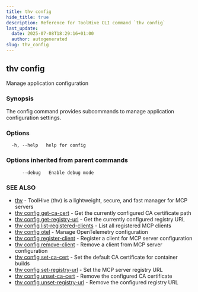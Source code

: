 ```yaml
---
title: thv config
hide_title: true
description: Reference for ToolHive CLI command `thv config`
last_update:
  date: 2025-07-08T18:29:16+01:00
  author: autogenerated
slug: thv_config
---
```


## thv config

Manage application configuration

### Synopsis

The config command provides subcommands to manage application configuration settings.

### Options

```
  -h, --help   help for config
```

### Options inherited from parent commands

```
      --debug   Enable debug mode
```

### SEE ALSO

* [thv](thv.md)	 - ToolHive (thv) is a lightweight, secure, and fast manager for MCP servers
* [thv config get-ca-cert](thv_config_get-ca-cert.md)	 - Get the currently configured CA certificate path
* [thv config get-registry-url](thv_config_get-registry-url.md)	 - Get the currently configured registry URL
* [thv config list-registered-clients](thv_config_list-registered-clients.md)	 - List all registered MCP clients
* [thv config otel](thv_config_otel.md)	 - Manage OpenTelemetry configuration
* [thv config register-client](thv_config_register-client.md)	 - Register a client for MCP server configuration
* [thv config remove-client](thv_config_remove-client.md)	 - Remove a client from MCP server configuration
* [thv config set-ca-cert](thv_config_set-ca-cert.md)	 - Set the default CA certificate for container builds
* [thv config set-registry-url](thv_config_set-registry-url.md)	 - Set the MCP server registry URL
* [thv config unset-ca-cert](thv_config_unset-ca-cert.md)	 - Remove the configured CA certificate
* [thv config unset-registry-url](thv_config_unset-registry-url.md)	 - Remove the configured registry URL

